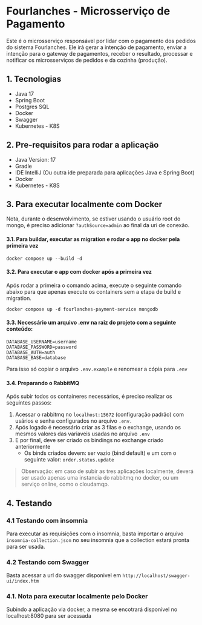 # Fourlanches - Microsserviço de Pagamento

Este é o microsserviço responsável por lidar com o pagamento dos pedidos do sistema Fourlanches. Ele irá gerar a intenção
de pagamento, enviar a intenção para o gateway de pagamentos, receber o resultado, processar e notificar os microsserviços
de pedidos e da cozinha (produção).

## 1. Tecnologias

* Java 17
* Spring Boot
* Postgres SQL
* Docker
* Swagger
* Kubernetes - K8S

## 2. Pre-requisitos para rodar a aplicação

* Java Version: 17
* Gradle
* IDE IntelliJ (Ou outra ide preparada para aplicações Java e Spring Boot)
* Docker
* Kubernetes - K8S

## 3. Para executar localmente com Docker

Nota, durante o desenvolvimento, se estiver usando o usuário root do mongo, é preciso adicionar `?authSource=admin` ao final
da uri de conexão.

#### 3.1. Para buildar, executar as migration e rodar o app no docker pela primeira vez

`docker compose up --build -d`

#### 3.2. Para executar o app com docker após a primeira vez
Após rodar a primeira o comando acima, execute o seguinte comando abaixo para que apenas execute
os containers sem a etapa de build e migration.

`docker compose up -d fourlanches-payment-service mongodb`

#### 3.3. Necessário um arquivo .env na raiz do projeto com a seguinte conteúdo:
```
DATABASE_USERNAME=username
DATABASE_PASSWORD=password
DATABASE_AUTH=auth
DATABASE_BASE=database
```

Para isso só copiar o arquivo `.env.example` e renomear a cópia para `.env`

#### 3.4. Preparando o RabbitMQ
Após subir todos os containeres necessários, é preciso realizar os seguintes passos:
1. Acessar o rabbitmq no `localhost:15672` (configuração padrão) com  usários e senha configurados no arquivo `.env.`
2. Após logado é necessário criar as 3 filas e o exchange, usando os mesmos  valores das variaveis usadas no arquivo `.env`
3. E por final, deve ser criado os bindings no exchange criado anteriormente
    * Os binds criados devem: ser vazio (bind default) e um com o seguinte valor: `order.status.update`
> Observação: em caso de subir as tres aplicações localmente, deverá ser usado apenas uma instancia do rabbitmq no docker,
> ou um serviço online, como o cloudamqp.

## 4. Testando

### 4.1 Testando com insomnia

Para executar as requisições com o insomnia, basta importar o arquivo `insomnia-collection.json` no seu insomnia que a collection
estará pronta para ser usada.

### 4.2 Testando com Swagger
Basta acessar a url do swagger disponivel em `http://localhost/swagger-ui/index.htm`

### 4.1. Nota para executar localmente pelo Docker

Subindo a aplicação via docker, a mesma se encotrará disponível no localhost:8080 para ser acessada